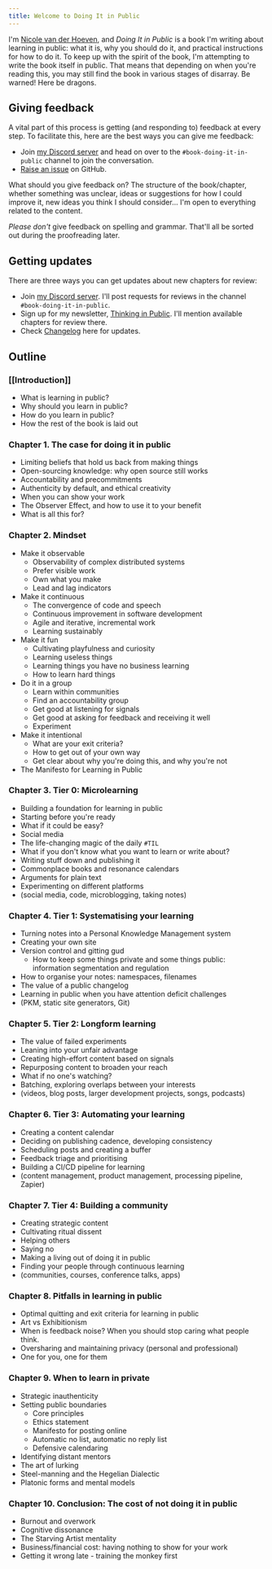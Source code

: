 ```yaml
---
title: Welcome to Doing It in Public
---
```

I'm [Nicole van der Hoeven](https://nicolevanderhoeven.com), and *Doing It in Public* is a book I'm writing about learning in public: what it is, why you should do it, and practical instructions for how to do it. To keep up with the spirit of the book, I'm attempting to write the book itself in public. That means that depending on when you're reading this, you may still find the book in various stages of disarray. Be warned! Here be dragons.
## Giving feedback

A vital part of this process is getting (and responding to) feedback at every step. To facilitate this, here are the best ways you can give me feedback:
- Join [my Discord server](https://discord.gg/J8SeNYbzAF) and head on over to the `#book-doing-it-in-public` channel to join the conversation.
- [Raise an issue](https://github.com/nicolevanderhoeven/doing-it-in-public/issues/new) on GitHub.

What should you give feedback on? The structure of the book/chapter, whether something was unclear, ideas or suggestions for how I could improve it, new ideas you think I should consider... I'm open to everything related to the content.

*Please don't* give feedback on spelling and grammar. That'll all be sorted out during the proofreading later.

## Getting updates

There are three ways you can get updates about new chapters for review:
- Join [my Discord server](https://discord.gg/J8SeNYbzAF). I'll post requests for reviews in the channel `#book-doing-it-in-public`.
- Sign up for my newsletter, [Thinking in Public](https://tip.nicolevanderhoeven.com). I'll mention available chapters for review there.
- Check [Changelog](Changelog.md) here for updates.

## Outline

### [[Introduction]]
- What is learning in public?
- Why should you learn in public?
- How do you learn in public?
- How the rest of the book is laid out

###  Chapter 1. The case for doing it in public

- Limiting beliefs that hold us back from making things
- Open-sourcing knowledge: why open source still works
- Accountability and precommitments
- Authenticity by default, and ethical creativity
- When you can show your work
- The Observer Effect, and how to use it to your benefit
- What is all this for?

### Chapter 2. Mindset

- Make it observable
	- Observability of complex distributed systems
	- Prefer visible work
	- Own what you make
	- Lead and lag indicators
- Make it continuous
	- The convergence of code and speech
	- Continuous improvement in software development
	- Agile and iterative, incremental work
	- Learning sustainably
- Make it fun
	- Cultivating playfulness and curiosity
	- Learning useless things
	- Learning things you have no business learning
	- How to learn hard things
- Do it in a group
	- Learn within communities
	- Find an accountability group
	- Get good at listening for signals
	- Get good at asking for feedback and receiving it well
	- Experiment
- Make it intentional
	- What are your exit criteria?
	- How to get out of your own way
	- Get clear about why you're doing this, and why you're not
- The Manifesto for Learning in Public

### Chapter 3. Tier 0: Microlearning

- Building a foundation for learning in public
- Starting before you're ready
- What if it could be easy?
- Social media
- The life-changing magic of the daily `#TIL`
- What if you don't know what you want to learn or write about?
- Writing stuff down and publishing it
- Commonplace books and resonance calendars
- Arguments for plain text
- Experimenting on different platforms
- (social media, code, microblogging, taking notes)
### Chapter 4. Tier 1: Systematising your learning
- Turning notes into a Personal Knowledge Management system
- Creating your own site
- Version control and gitting gud
	- How to keep some things private and some things public: information segmentation and regulation
- How to organise your notes: namespaces, filenames
- The value of a public changelog
- Learning in public when you have attention deficit challenges
- (PKM, static site generators, Git)

### Chapter 5. Tier 2: Longform learning
- The value of failed experiments
- Leaning into your unfair advantage
- Creating high-effort content based on signals
- Repurposing content to broaden your reach
- What if no one's watching?
- Batching, exploring overlaps between your interests
- (videos, blog posts, larger development projects, songs, podcasts)

### Chapter 6. Tier 3: Automating your learning
- Creating a content calendar
- Deciding on publishing cadence, developing consistency
- Scheduling posts and creating a buffer
- Feedback triage and prioritising 
- Building a CI/CD pipeline for learning
- (content management, product management, processing pipeline, Zapier)
### Chapter 7. Tier 4: Building a community
- Creating strategic content
- Cultivating ritual dissent
- Helping others
- Saying no
- Making a living out of doing it in public
- Finding your people through continuous learning
- (communities, courses, conference talks, apps)

### Chapter 8. Pitfalls in learning in public

- Optimal quitting and exit criteria for learning in public
- Art vs Exhibitionism
- When is feedback noise? When you should stop caring what people think.
- Oversharing and maintaining privacy (personal and professional)
- One for you, one for them

### Chapter 9. When to learn in private

- Strategic inauthenticity
- Setting public boundaries
	- Core principles
	- Ethics statement
	- Manifesto for posting online
	- Automatic no list, automatic no reply list
	- Defensive calendaring
- Identifying distant mentors
- The art of lurking
- Steel-manning and the Hegelian Dialectic
- Platonic forms and mental models

### Chapter 10. Conclusion: The cost of not doing it in public

- Burnout and overwork
- Cognitive dissonance
- The Starving Artist mentality
- Business/financial cost: having nothing to show for your work
- Getting it wrong late - training the monkey first
